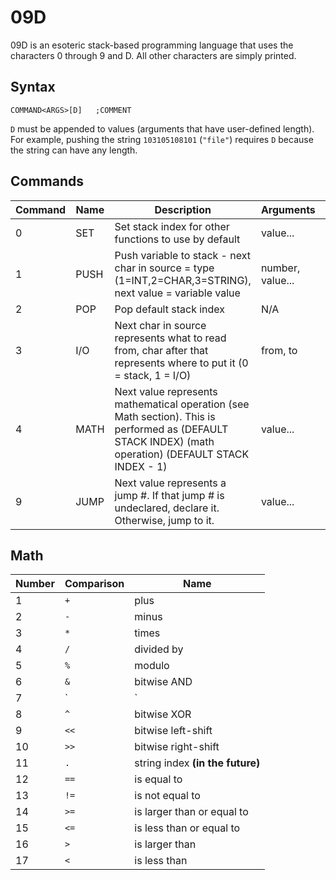 # 09D
09D is an esoteric stack-based programming language that uses the characters 0 through 9 and D. All other characters are simply printed.

## Syntax

    COMMAND<ARGS>[D]   ;COMMENT

`D` must be appended to values (arguments that have user-defined length). For example, pushing the string `103105108101` (`"file"`) requires `D` because the string can have any length.

## Commands

|Command|Name|Description|Arguments|D?|
|-|-|-|-|-|
|0|SET|Set stack index for other functions to use by default|value...|Yes|
|1|PUSH|Push variable to stack - next char in source = type (1=INT,2=CHAR,3=STRING), next value = variable value|number, value...|Yes|
|2|POP|Pop default stack index|N/A|No|
|3|I/O|Next char in source represents what to read from, char after that represents where to put it (0 = stack, 1 = I/O)|from, to|No|
|4|MATH|Next value represents mathematical operation (see Math section). This is performed as (DEFAULT STACK INDEX) (math operation) (DEFAULT STACK INDEX - 1)|value...|Yes|
|9|JUMP|Next value represents a jump #. If that jump # is undeclared, declare it. Otherwise, jump to it.|value...|Yes|

## Math

|Number|Comparison|Name|
|-|-|-|
|1|`+`|plus|
|2|`-`|minus|
|3|`*`|times|
|4|`/`|divided by|
|5|`%`|modulo|
|6|`&`|bitwise AND|
|7|`|`|bitwise OR|
|8|`^`|bitwise XOR|
|9|`<<`|bitwise left-shift|
|10|`>>`|bitwise right-shift|
|11|`.`|string index **(in the future)**|
|12|`==`|is equal to|
|13|`!=`|is not equal to|
|14|`>=`|is larger than or equal to|
|15|`<=`|is less than or equal to|
|16|`>`|is larger than|
|17|`<`|is less than|
